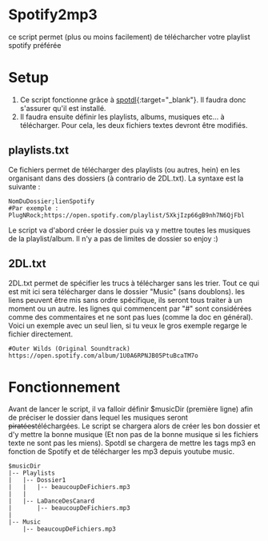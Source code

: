 # Spotify2mp3
ce script permet (plus ou moins facilement) de  télécharcher votre playlist spotify préférée
# Setup 
1. Ce script fonctionne grâce à [spotdl](https://github.com/spotDL/spotify-downloader){:target="_blank"}. Il faudra donc s'assurer qu'il est installé.
2. Il faudra ensuite définir les playlists, albums, musiques etc... à télécharger. Pour cela, les deux fichiers textes devront être modifiés.

## playlists.txt
Ce fichiers permet de télécharger des playlists (ou autres, hein) en les organisant dans des dossiers (à contrario de 2DL.txt). La syntaxe est la suivante :

```plaintext
NomDuDossier;lienSpotify
#Par exemple :
PlugNRock;https://open.spotify.com/playlist/5XkjIzp66gB9nh7N6QjFbl
```
Le script va d'abord créer le dossier puis va y mettre toutes les musiques de la playlist/album. Il n'y a pas de limites de dossier so enjoy :)

## 2DL.txt
2DL.txt permet de spécifier les trucs à télécharger sans les trier. Tout ce qui est mit ici sera télécharger dans le dossier "Music" (sans doublons). les liens peuvent être mis sans ordre spécifique, ils seront tous traiter à un moment ou un autre. les lignes qui commencent par "#" sont considérées comme des commentaires et ne sont pas lues (comme la doc en général). Voici un exemple avec un seul lien, si tu veux le gros exemple regarge le fichier directement.

```plaintext
#Outer Wilds (Original Soundtrack)
https://open.spotify.com/album/1U0A6RPNJB05PtuBcaTM7o
```

# Fonctionnement 
Avant de lancer le script, il va falloir définir $musicDir (première ligne) afin de préciser le dossier dans lequel les musiques seront ~~piratées~~téléchargées. Le script se chargera alors de créer les bon dossier et d'y mettre la bonne musique (Et non pas de la bonne musique si les fichiers texte ne sont pas les miens). Spotdl se chargera de mettre les tags mp3 en fonction de Spotify et de télécharger les mp3 depuis youtube music. 


```
$musicDir
|-- Playlists
|   |-- Dossier1
|   |   |-- beaucoupDeFichiers.mp3
|   |
|   |-- LaDanceDesCanard
|       |-- beaucoupDeFichiers.mp3
|
|-- Music
    |-- beaucoupDeFichiers.mp3



```

